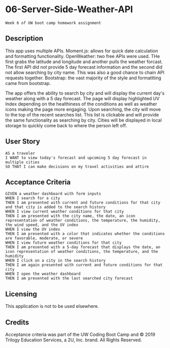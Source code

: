 # 06-Server-Side-Weather-API

```
Week 6 of UW boot camp homework assignment

```

## Description

This app uses multiple APIs.
Moment.js: allows for quick date calculation and formatting functionality.
OpenWeather: two free APIs were used. THe first grabs the latitude and longitude and another pulls the weather forcast. The first API did not provide 5 day forecast information and the second did not allow searching by city name. This was also a good chance to chain API requests together.
Bootstrap: the vast majority of the style and formattting came from bootstrap.

The app offers the ability to search by city and will display the current day's weather along with a 5 day forecast. The page will display highlighted UV Index depending on the healthiness of the conditions as well as weather icons making the page more engaging. Upon searching, the city will move to the top of the recent searches list. This list is clickable and will provide the same functionality as searching by city. Cities will be displayed in local storage to quickly come back to where the person left off.

## User Story

```
AS a traveler
I WANT to view today's forecast and upcoming 5 day forecast in multiple cities
SO THAT I can make decisions on my travel activities and attire
```

## Acceptance Criteria

```
GIVEN a weather dashboard with form inputs
WHEN I search for a city
THEN I am presented with current and future conditions for that city and that city is added to the search history
WHEN I view current weather conditions for that city
THEN I am presented with the city name, the date, an icon representation of weather conditions, the temperature, the humidity, the wind speed, and the UV index
WHEN I view the UV index
THEN I am presented with a color that indicates whether the conditions are favorable, moderate, or severe
WHEN I view future weather conditions for that city
THEN I am presented with a 5-day forecast that displays the date, an icon representation of weather conditions, the temperature, and the humidity
WHEN I click on a city in the search history
THEN I am again presented with current and future conditions for that city
WHEN I open the weather dashboard
THEN I am presented with the last searched city forecast
```

## Licensing

This application is not to be used elsewhere.

## Credits

Acceptance criteria was part of the UW Coding Boot Camp and © 2019 Trilogy Education Services, a 2U, Inc. brand. All Rights Reserved.
